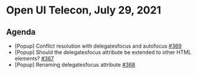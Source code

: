# Open UI Telecon, July 29, 2021

## Agenda
- [Popup] Conflict resolution with delegatesfocus and autofocus [#369](https://github.com/openui/open-ui/issues/369)
- [Popup] Should the delegatesfocus attribute be extended to other HTML elements? [#367](https://github.com/openui/open-ui/issues/367)
- [Popup] Renaming delegatesfocus attribute [#368](https://github.com/openui/open-ui/issues/368) 
